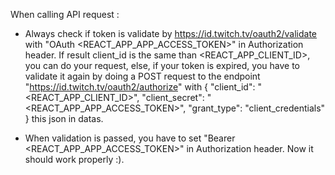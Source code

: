 When calling API request :
- Always check if token is validate by https://id.twitch.tv/oauth2/validate with "OAuth <REACT_APP_APP_ACCESS_TOKEN>" in Authorization header. If result client_id is the same than <REACT_APP_CLIENT_ID>, you can do your request, else, if your token is expired, you have to validate it again by doing a POST request to the endpoint "https://id.twitch.tv/oauth2/authorize" with 
{
  "client_id": "<REACT_APP_CLIENT_ID>",
  "client_secret": "<REACT_APP_APP_ACCESS_TOKEN>",
  "grant_type": "client_credentials"
}
this json in datas.

- When validation is passed, you have to set "Bearer <REACT_APP_APP_ACCESS_TOKEN>" in Authorization header. Now it should work properly :).